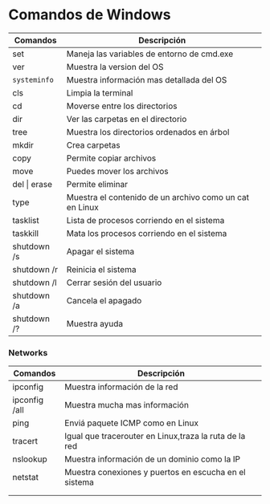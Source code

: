 # Comandos de Windows



| Comandos     | Descripción                                             |
| ------------ | ------------------------------------------------------- |
| set          | Maneja las variables de entorno de cmd.exe              |
| ver          | Muestra la version del OS                               |
| `systeminfo` | Muestra información mas detallada del OS                |
| cls          | Limpia la terminal                                      |
| cd           | Moverse entre los directorios                           |
| dir          | Ver las carpetas en el directorio                       |
| tree         | Muestra los directorios ordenados en árbol              |
| mkdir        | Crea carpetas                                           |
| copy         | Permite copiar archivos                                 |
| move         | Puedes mover los archivos                               |
| del \| erase | Permite eliminar                                        |
| type         | Muestra el contenido de un archivo como un cat en Linux |
| tasklist     | Lista de procesos corriendo en el sistema               |
| taskkill     | Mata los procesos corriendo en el sistema               |
| shutdown /s  | Apagar el sistema                                       |
| shutdown /r  | Reinicia el sistema                                     |
| shutdown /l  | Cerrar sesión del usuario                               |
| shutdown /a  | Cancela el apagado                                      |
| shutdown /?  | Muestra ayuda                                           |

### Networks

| Comandos      | Descripción                                            |
| ------------- | ------------------------------------------------------ |
| ipconfig      | Muestra información de la red                          |
| ipconfig /all | Muestra mucha mas información                          |
| ping          | Enviá paquete ICMP como en Linux                       |
| tracert       | Igual que tracerouter en Linux,traza la ruta de la red |
| nslookup      | Muestra información de un dominio como la IP           |
| netstat       | Muestra conexiones y puertos en escucha en el sistema  |
|               |                                                        |
|               |                                                        |

